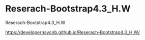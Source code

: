 # Reserach-Bootstrap4.3_H.W
Reserach-Bootstrap4.3_H.W

https://developernayonb.github.io/Reserach-Bootstrap4.3_H.W/
